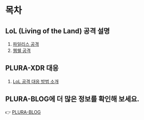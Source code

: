 # 목차

## LoL (Living of the Land) 공격 설명

1. [파일리스 공격](lol/fileless_attack.md)
2. [웹쉘 공격](lol/webshell_attack_steps.md)

## PLURA-XDR 대응

1. [LoL 공격 대응 방법 소개](lol/plura_waf_xdr_detection.md)

## PLURA-BLOG에 더 많은 정보를 확인해 보세요.

👉 [PLURA-BLOG](https://blog.plura.io/ko)
